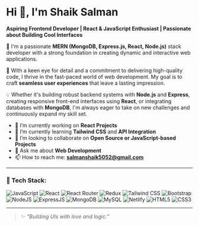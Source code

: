 # Hi 👋, I'm Shaik Salman

**Aspiring Frontend Developer | React & JavaScript Enthusiast | Passionate about Building Cool Interfaces**

💼 I'm a passionate **MERN (MongoDB, Express.js, React, Node.js)** stack developer with a strong foundation in creating dynamic and interactive web applications.

🚀 With a keen eye for detail and a commitment to delivering high-quality code, I thrive in the fast-paced world of web development. My goal is to craft **seamless user experiences** that leave a lasting impression.

💡 Whether it's building robust backend systems with **Node.js** and **Express**, creating responsive front-end interfaces using **React**, or integrating databases with **MongoDB**, I'm always eager to take on new challenges and continuously expand my skill set.

- 🔭 I’m currently working on **React Projects**
- 🌱 I’m currently learning **Tailwind CSS** and **API Integration**
- 👯 I’m looking to collaborate on **Open Source or JavaScript-based Projects**
- 💬 Ask me about **Web Development**
- 📫 How to reach me: **salmanshaik5052@gmail.com**

---

### 🚀 Tech Stack:

![JavaScript](https://img.shields.io/badge/javascript-%23323330.svg?style=for-the-badge&logo=javascript&logoColor=%23F7DF1E)
![React](https://img.shields.io/badge/react-%2320232a.svg?style=for-the-badge&logo=react&logoColor=%2361DAFB)
![React Router](https://img.shields.io/badge/React_Router-CA4245?style=for-the-badge&logo=react-router&logoColor=white)
![Redux](https://img.shields.io/badge/redux-%23593d88.svg?style=for-the-badge&logo=redux&logoColor=white)
![Tailwind CSS](https://img.shields.io/badge/tailwindcss-%2338B2AC.svg?style=for-the-badge&logo=tailwind-css&logoColor=white)
![Bootstrap](https://img.shields.io/badge/bootstrap-%23563D7C.svg?style=for-the-badge&logo=bootstrap&logoColor=white)
![NodeJS](https://img.shields.io/badge/node.js-6DA55F?style=for-the-badge&logo=node.js&logoColor=white)
![ExpressJS](https://img.shields.io/badge/express.js-%23404d59.svg?style=for-the-badge&logo=express&logoColor=%2361DAFB)
![MongoDB](https://img.shields.io/badge/MongoDB-%234ea94b.svg?style=for-the-badge&logo=mongodb&logoColor=white)
![MySQL](https://img.shields.io/badge/mysql-%2300f.svg?style=for-the-badge&logo=mysql&logoColor=white)
![Netlify](https://img.shields.io/badge/netlify-%23000000.svg?style=for-the-badge&logo=netlify&logoColor=%2300C7B7)
![HTML5](https://img.shields.io/badge/html5-%23E34F26.svg?style=for-the-badge&logo=html5&logoColor=white)
![CSS3](https://img.shields.io/badge/css3-%231572B6.svg?style=for-the-badge&logo=css3&logoColor=white)

---

> ✨ *“Building UIs with love and logic.”*



<!-- Optional: Add GitHub Stats or Badges -->
<!-- 
![GitHub Stats](https://github-readme-stats.vercel.app/api?username=shaiksalman123&show_icons=true&theme=radical)
![GitHub Streak](https://streak-stats.demolab.com?user=shaiksalman123&theme=radical&date_format=M%20j%5B%2C%20Y%5D)
![Visitors](https://komarev.com/ghpvc/?username=shaiksalman123&style=flat-square)
-->
